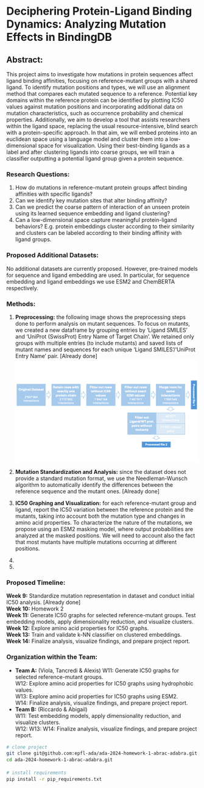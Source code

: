 
# Deciphering Protein-Ligand Binding Dynamics: Analyzing Mutation Effects in BindingDB

## Abstract:
This project aims to investigate how mutations in protein sequences affect ligand binding affinities, focusing on reference-mutant groups with a shared ligand. To identify mutation positions and types, we will use an alignment method that compares each mutated sequence to a reference. Potential key domains within the reference protein can be identified by plotting IC50 values against mutation positions and incorporating additional data on mutation characteristics, such as occurrence probability and chemical properties.
Additionally, we aim to develop a tool that assists researchers within the ligand space, replacing the usual resource-intensive, blind search with a protein-specific approach. In that aim, we will embed proteins into an euclidean space using a language model and cluster them into a low-dimensional space for visualization. Using their best-binding ligands as a label and after clustering ligands into coarse groups, we will train a classifier outputting a potential ligand group given a protein sequence.

### Research Questions:

1) How do mutations in reference-mutant protein groups affect binding affinities with specific ligands?  
2) Can we identify key mutation sites that alter binding affinity?  
3) Can we predict the coarse pattern of interaction of an unseen protein using its learned sequence embedding and ligand clustering?  
4) Can a low-dimensional space capture meaningful protein-ligand behaviors? E.g. protein embeddings cluster according to their similarity and clusters can be labeled according to their binding affinity with ligand groups.  

### Proposed Additional Datasets:
No additional datasets are currently proposed. However, pre-trained models for sequence and ligand embedding are used. In particular, for sequence embedding and ligand embeddings we use ESM2 and ChemBERTA respectively.

### Methods:
1) **Preprocessing:** the following image shows the preprocessing steps done to perform analysis on mutant sequences. To focus on mutants, we created a new dataframe by grouping entries by ‘Ligand SMILES’ and ‘UniProt (SwissProt) Entry Name of Target Chain’. We retained only groups with multiple entries (to include mutants) and saved lists of mutant names and sequences for each unique ‘Ligand SMILES’/‘UniProt Entry Name’ pair. [Already done]
![Data Processing](images/ada_data_processing_pipeline.png)

2) **Mutation Standardization and Analysis:** since the dataset does not provide a standard mutation format, we use the Needleman-Wunsch algorithm to automatically identify the differences between the reference sequence and the mutant ones. [Already done]  
3) **IC50 Graphing and Visualization:** for each reference-mutant group and ligand, report the IC50 variation between the reference protein and the mutants, taking into account both the mutation type and changes in amino acid properties. To characterize the nature of the mutations, we propose using an ESM2 masking model, where output probabilities are analyzed at the masked positions. We will need to account also the fact that most mutants have multiple mutations occurring at different positions.  
4) 
5) 

### Proposed Timeline:
**Week 9:** Standardize mutation representation in dataset and conduct initial IC50 analysis. [Already done]  
**Week 10:** Homework 2  
**Week 11:** Generate IC50 graphs for selected reference-mutant groups. Test embedding models, apply dimensionality reduction, and visualize clusters.  
**Week 12:** Explore amino acid properties for IC50 graphs.  
**Week 13:** Train and validate k-NN classifier on clustered embeddings.  
**Week 14:** Finalize analysis, visualize findings, and prepare project report.  

### Organization within the Team:
- **Team A:** (Viola, Tancredi & Alexis)
  W11: Generate IC50 graphs for selected reference-mutant groups.  
  W12: Explore amino acid properties for IC50 graphs using hydrophobic values.  
  W13: Explore amino acid properties for IC50 graphs using ESM2.  
  W14: Finalize analysis, visualize findings, and prepare project report.  
- **Team B:** (Riccardo & Abigail)  
  W11: Test embedding models, apply dimensionality reduction, and visualize clusters.  
  W12: 
  W13:
  W14: Finalize analysis, visualize findings, and prepare project report.  



```bash
# clone project
git clone git@github.com:epfl-ada/ada-2024-homework-1-abrac-adabra.git
cd ada-2024-homework-1-abrac-adabra.git

# install requirements
pip install -r pip_requirements.txt
```

